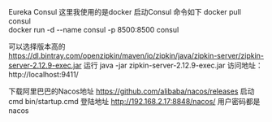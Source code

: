 
Eureka 
Consul 
这里我使用的是docker 启动Consul  命令如下
 docker pull  consul  
 docker run -d --name consul  -p 8500:8500  consul
 
 
 
 可以选择版本高的
 https://dl.bintray.com/openzipkin/maven/io/zipkin/java/zipkin-server/zipkin-server-2.12.9-exec.jar
 运行  java -jar  zipkin-server-2.12.9-exec.jar 
 访问地址：  http://localhost:9411/
 
 下载阿里巴巴的Nacos地址
https://github.com/alibaba/nacos/releases
启动 cmd  bin/startup.cmd
登陆地址 http://192.168.2.17:8848/nacos/
用户密码都是  nacos

